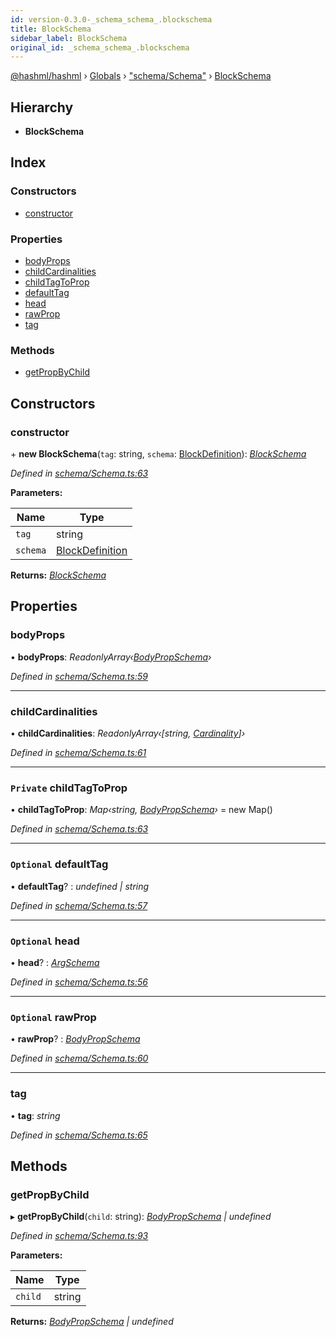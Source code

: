 ```yaml
---
id: version-0.3.0-_schema_schema_.blockschema
title: BlockSchema
sidebar_label: BlockSchema
original_id: _schema_schema_.blockschema
---
```


[@hashml/hashml](../index.md) › [Globals](../globals.md) › ["schema/Schema"](../modules/_schema_schema_.md) › [BlockSchema](_schema_schema_.blockschema.md)

## Hierarchy

* **BlockSchema**

## Index

### Constructors

* [constructor](_schema_schema_.blockschema.md#constructor)

### Properties

* [bodyProps](_schema_schema_.blockschema.md#bodyprops)
* [childCardinalities](_schema_schema_.blockschema.md#childcardinalities)
* [childTagToProp](_schema_schema_.blockschema.md#private-childtagtoprop)
* [defaultTag](_schema_schema_.blockschema.md#optional-defaulttag)
* [head](_schema_schema_.blockschema.md#optional-head)
* [rawProp](_schema_schema_.blockschema.md#optional-rawprop)
* [tag](_schema_schema_.blockschema.md#tag)

### Methods

* [getPropByChild](_schema_schema_.blockschema.md#getpropbychild)

## Constructors

###  constructor

\+ **new BlockSchema**(`tag`: string, `schema`: [BlockDefinition](../modules/_schema_schemadefinition_.md#blockdefinition)): *[BlockSchema](_schema_schema_.blockschema.md)*

*Defined in [schema/Schema.ts:63](https://github.com/hashml/hashml/blob/6983021/src/schema/Schema.ts#L63)*

**Parameters:**

Name | Type |
------ | ------ |
`tag` | string |
`schema` | [BlockDefinition](../modules/_schema_schemadefinition_.md#blockdefinition) |

**Returns:** *[BlockSchema](_schema_schema_.blockschema.md)*

## Properties

###  bodyProps

• **bodyProps**: *ReadonlyArray‹[BodyPropSchema](_schema_schema_.bodypropschema.md)›*

*Defined in [schema/Schema.ts:59](https://github.com/hashml/hashml/blob/6983021/src/schema/Schema.ts#L59)*

___

###  childCardinalities

• **childCardinalities**: *ReadonlyArray‹[string, [Cardinality](../interfaces/_schema_cardinality_.cardinality.md)]›*

*Defined in [schema/Schema.ts:61](https://github.com/hashml/hashml/blob/6983021/src/schema/Schema.ts#L61)*

___

### `Private` childTagToProp

• **childTagToProp**: *Map‹string, [BodyPropSchema](_schema_schema_.bodypropschema.md)›* =  new Map()

*Defined in [schema/Schema.ts:63](https://github.com/hashml/hashml/blob/6983021/src/schema/Schema.ts#L63)*

___

### `Optional` defaultTag

• **defaultTag**? : *undefined | string*

*Defined in [schema/Schema.ts:57](https://github.com/hashml/hashml/blob/6983021/src/schema/Schema.ts#L57)*

___

### `Optional` head

• **head**? : *[ArgSchema](_schema_schema_.argschema.md)*

*Defined in [schema/Schema.ts:56](https://github.com/hashml/hashml/blob/6983021/src/schema/Schema.ts#L56)*

___

### `Optional` rawProp

• **rawProp**? : *[BodyPropSchema](_schema_schema_.bodypropschema.md)*

*Defined in [schema/Schema.ts:60](https://github.com/hashml/hashml/blob/6983021/src/schema/Schema.ts#L60)*

___

###  tag

• **tag**: *string*

*Defined in [schema/Schema.ts:65](https://github.com/hashml/hashml/blob/6983021/src/schema/Schema.ts#L65)*

## Methods

###  getPropByChild

▸ **getPropByChild**(`child`: string): *[BodyPropSchema](_schema_schema_.bodypropschema.md) | undefined*

*Defined in [schema/Schema.ts:93](https://github.com/hashml/hashml/blob/6983021/src/schema/Schema.ts#L93)*

**Parameters:**

Name | Type |
------ | ------ |
`child` | string |

**Returns:** *[BodyPropSchema](_schema_schema_.bodypropschema.md) | undefined*
